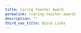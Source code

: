 ```yaml
---
title: Caring Teacher Award
permalink: /caring-teacher-award/
description: ""
third_nav_title: Quick Links
---
```

